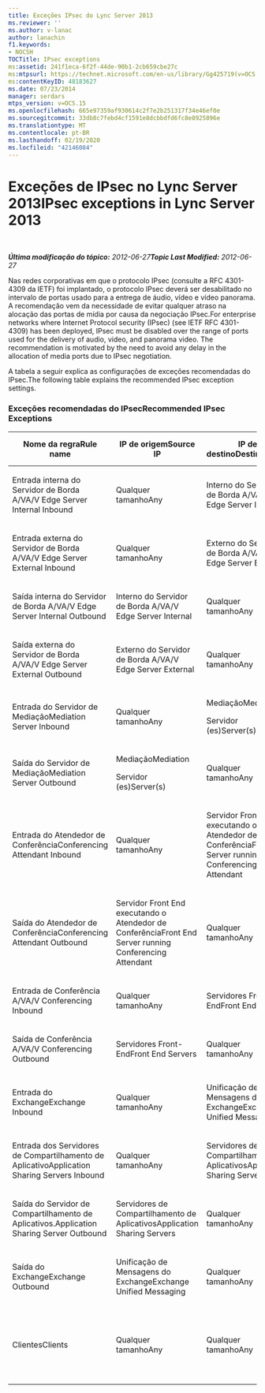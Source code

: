 ```yaml
---
title: Exceções IPsec do Lync Server 2013
ms.reviewer: ''
ms.author: v-lanac
author: lanachin
f1.keywords:
- NOCSH
TOCTitle: IPsec exceptions
ms:assetid: 241f1eca-6f2f-44de-90b1-2cb659cbe27c
ms:mtpsurl: https://technet.microsoft.com/en-us/library/Gg425719(v=OCS.15)
ms:contentKeyID: 48183627
ms.date: 07/23/2014
manager: serdars
mtps_version: v=OCS.15
ms.openlocfilehash: 665e97359af930614c2f7e2b251317f34e46ef0e
ms.sourcegitcommit: 33db8c7febd4cf1591e8dcbbdfd6fc8e8925896e
ms.translationtype: MT
ms.contentlocale: pt-BR
ms.lasthandoff: 02/19/2020
ms.locfileid: "42146084"
---
```

<div data-xmlns="http://www.w3.org/1999/xhtml">

<div class="topic" data-xmlns="http://www.w3.org/1999/xhtml" data-msxsl="urn:schemas-microsoft-com:xslt" data-cs="http://msdn.microsoft.com/">

<div data-asp="https://msdn2.microsoft.com/asp">

# <a name="ipsec-exceptions-in-lync-server-2013"></a><span data-ttu-id="43975-102">Exceções de IPsec no Lync Server 2013</span><span class="sxs-lookup"><span data-stu-id="43975-102">IPsec exceptions in Lync Server 2013</span></span>

</div>

<div id="mainSection">

<div id="mainBody">

<span> </span>

<span data-ttu-id="43975-103">_**Última modificação do tópico:** 2012-06-27_</span><span class="sxs-lookup"><span data-stu-id="43975-103">_**Topic Last Modified:** 2012-06-27_</span></span>

<span data-ttu-id="43975-p101">Nas redes corporativas em que o protocolo IPsec (consulte a RFC 4301-4309 da IETF) foi implantado, o protocolo IPsec deverá ser desabilitado no intervalo de portas usado para a entrega de áudio, vídeo e vídeo panorama. A recomendação vem da necessidade de evitar qualquer atraso na alocação das portas de mídia por causa da negociação IPsec.</span><span class="sxs-lookup"><span data-stu-id="43975-p101">For enterprise networks where Internet Protocol security (IPsec) (see IETF RFC 4301-4309) has been deployed, IPsec must be disabled over the range of ports used for the delivery of audio, video, and panorama video. The recommendation is motivated by the need to avoid any delay in the allocation of media ports due to IPsec negotiation.</span></span>

<span data-ttu-id="43975-106">A tabela a seguir explica as configurações de exceções recomendadas do IPsec.</span><span class="sxs-lookup"><span data-stu-id="43975-106">The following table explains the recommended IPsec exception settings.</span></span>

### <a name="recommended-ipsec-exceptions"></a><span data-ttu-id="43975-107">Exceções recomendadas do IPsec</span><span class="sxs-lookup"><span data-stu-id="43975-107">Recommended IPsec Exceptions</span></span>

<table style="width:100%;">
<colgroup>
<col style="width: 14%" />
<col style="width: 14%" />
<col style="width: 14%" />
<col style="width: 14%" />
<col style="width: 14%" />
<col style="width: 14%" />
<col style="width: 14%" />
</colgroup>
<thead>
<tr class="header">
<th><span data-ttu-id="43975-108">Nome da regra</span><span class="sxs-lookup"><span data-stu-id="43975-108">Rule name</span></span></th>
<th><span data-ttu-id="43975-109">IP de origem</span><span class="sxs-lookup"><span data-stu-id="43975-109">Source IP</span></span></th>
<th><span data-ttu-id="43975-110">IP de destino</span><span class="sxs-lookup"><span data-stu-id="43975-110">Destination IP</span></span></th>
<th><span data-ttu-id="43975-111">Protocolo</span><span class="sxs-lookup"><span data-stu-id="43975-111">Protocol</span></span></th>
<th><span data-ttu-id="43975-112">Porta de origem</span><span class="sxs-lookup"><span data-stu-id="43975-112">Source port</span></span></th>
<th><span data-ttu-id="43975-113">Porta de destino</span><span class="sxs-lookup"><span data-stu-id="43975-113">Destination port</span></span></th>
<th><span data-ttu-id="43975-114">Requisito de autenticação</span><span class="sxs-lookup"><span data-stu-id="43975-114">Authentication Requirement</span></span></th>
</tr>
</thead>
<tbody>
<tr class="odd">
<td><p><span data-ttu-id="43975-115">Entrada interna do Servidor de Borda A/V</span><span class="sxs-lookup"><span data-stu-id="43975-115">A/V Edge Server Internal Inbound</span></span></p></td>
<td><p><span data-ttu-id="43975-116">Qualquer tamanho</span><span class="sxs-lookup"><span data-stu-id="43975-116">Any</span></span></p></td>
<td><p><span data-ttu-id="43975-117">Interno do Servidor de Borda A/V</span><span class="sxs-lookup"><span data-stu-id="43975-117">A/V Edge Server Internal</span></span></p></td>
<td><p><span data-ttu-id="43975-118">UDP e TCP</span><span class="sxs-lookup"><span data-stu-id="43975-118">UDP and TCP</span></span></p></td>
<td><p><span data-ttu-id="43975-119">Qualquer tamanho</span><span class="sxs-lookup"><span data-stu-id="43975-119">Any</span></span></p></td>
<td><p><span data-ttu-id="43975-120">Qualquer tamanho</span><span class="sxs-lookup"><span data-stu-id="43975-120">Any</span></span></p></td>
<td><p><span data-ttu-id="43975-121">Não autenticar</span><span class="sxs-lookup"><span data-stu-id="43975-121">Do not authenticate</span></span></p></td>
</tr>
<tr class="even">
<td><p><span data-ttu-id="43975-122">Entrada externa do Servidor de Borda A/V</span><span class="sxs-lookup"><span data-stu-id="43975-122">A/V Edge Server External Inbound</span></span></p></td>
<td><p><span data-ttu-id="43975-123">Qualquer tamanho</span><span class="sxs-lookup"><span data-stu-id="43975-123">Any</span></span></p></td>
<td><p><span data-ttu-id="43975-124">Externo do Servidor de Borda A/V</span><span class="sxs-lookup"><span data-stu-id="43975-124">A/V Edge Server External</span></span></p></td>
<td><p><span data-ttu-id="43975-125">UDP e TCP</span><span class="sxs-lookup"><span data-stu-id="43975-125">UDP and TCP</span></span></p></td>
<td><p><span data-ttu-id="43975-126">Qualquer tamanho</span><span class="sxs-lookup"><span data-stu-id="43975-126">Any</span></span></p></td>
<td><p><span data-ttu-id="43975-127">Qualquer tamanho</span><span class="sxs-lookup"><span data-stu-id="43975-127">Any</span></span></p></td>
<td><p><span data-ttu-id="43975-128">Não autenticar</span><span class="sxs-lookup"><span data-stu-id="43975-128">Do not authenticate</span></span></p></td>
</tr>
<tr class="odd">
<td><p><span data-ttu-id="43975-129">Saída interna do Servidor de Borda A/V</span><span class="sxs-lookup"><span data-stu-id="43975-129">A/V Edge Server Internal Outbound</span></span></p></td>
<td><p><span data-ttu-id="43975-130">Interno do Servidor de Borda A/V</span><span class="sxs-lookup"><span data-stu-id="43975-130">A/V Edge Server Internal</span></span></p></td>
<td><p><span data-ttu-id="43975-131">Qualquer tamanho</span><span class="sxs-lookup"><span data-stu-id="43975-131">Any</span></span></p></td>
<td><p><span data-ttu-id="43975-132">TCP &amp; UDP</span><span class="sxs-lookup"><span data-stu-id="43975-132">UDP &amp; TCP</span></span></p></td>
<td><p><span data-ttu-id="43975-133">Qualquer tamanho</span><span class="sxs-lookup"><span data-stu-id="43975-133">Any</span></span></p></td>
<td><p><span data-ttu-id="43975-134">Qualquer tamanho</span><span class="sxs-lookup"><span data-stu-id="43975-134">Any</span></span></p></td>
<td><p><span data-ttu-id="43975-135">Não autenticar</span><span class="sxs-lookup"><span data-stu-id="43975-135">Do not authenticate</span></span></p></td>
</tr>
<tr class="even">
<td><p><span data-ttu-id="43975-136">Saída externa do Servidor de Borda A/V</span><span class="sxs-lookup"><span data-stu-id="43975-136">A/V Edge Server External Outbound</span></span></p></td>
<td><p><span data-ttu-id="43975-137">Externo do Servidor de Borda A/V</span><span class="sxs-lookup"><span data-stu-id="43975-137">A/V Edge Server External</span></span></p></td>
<td><p><span data-ttu-id="43975-138">Qualquer tamanho</span><span class="sxs-lookup"><span data-stu-id="43975-138">Any</span></span></p></td>
<td><p><span data-ttu-id="43975-139">UDP e TCP</span><span class="sxs-lookup"><span data-stu-id="43975-139">UDP and TCP</span></span></p></td>
<td><p><span data-ttu-id="43975-140">Qualquer tamanho</span><span class="sxs-lookup"><span data-stu-id="43975-140">Any</span></span></p></td>
<td><p><span data-ttu-id="43975-141">Qualquer tamanho</span><span class="sxs-lookup"><span data-stu-id="43975-141">Any</span></span></p></td>
<td><p><span data-ttu-id="43975-142">Não autenticar</span><span class="sxs-lookup"><span data-stu-id="43975-142">Do not authenticate</span></span></p></td>
</tr>
<tr class="odd">
<td><p><span data-ttu-id="43975-143">Entrada do Servidor de Mediação</span><span class="sxs-lookup"><span data-stu-id="43975-143">Mediation Server Inbound</span></span></p></td>
<td><p><span data-ttu-id="43975-144">Qualquer tamanho</span><span class="sxs-lookup"><span data-stu-id="43975-144">Any</span></span></p></td>
<td><p><span data-ttu-id="43975-145">Mediação</span><span class="sxs-lookup"><span data-stu-id="43975-145">Mediation</span></span></p>
<p><span data-ttu-id="43975-146">Servidor (es)</span><span class="sxs-lookup"><span data-stu-id="43975-146">Server(s)</span></span></p></td>
<td><p><span data-ttu-id="43975-147">UDP e TCP</span><span class="sxs-lookup"><span data-stu-id="43975-147">UDP and TCP</span></span></p></td>
<td><p><span data-ttu-id="43975-148">Qualquer tamanho</span><span class="sxs-lookup"><span data-stu-id="43975-148">Any</span></span></p></td>
<td><p><span data-ttu-id="43975-149">Qualquer tamanho</span><span class="sxs-lookup"><span data-stu-id="43975-149">Any</span></span></p></td>
<td><p><span data-ttu-id="43975-150">Não autenticar</span><span class="sxs-lookup"><span data-stu-id="43975-150">Do not authenticate</span></span></p></td>
</tr>
<tr class="even">
<td><p><span data-ttu-id="43975-151">Saída do Servidor de Mediação</span><span class="sxs-lookup"><span data-stu-id="43975-151">Mediation Server Outbound</span></span></p></td>
<td><p><span data-ttu-id="43975-152">Mediação</span><span class="sxs-lookup"><span data-stu-id="43975-152">Mediation</span></span></p>
<p><span data-ttu-id="43975-153">Servidor (es)</span><span class="sxs-lookup"><span data-stu-id="43975-153">Server(s)</span></span></p></td>
<td><p><span data-ttu-id="43975-154">Qualquer tamanho</span><span class="sxs-lookup"><span data-stu-id="43975-154">Any</span></span></p></td>
<td><p><span data-ttu-id="43975-155">UDP e TCP</span><span class="sxs-lookup"><span data-stu-id="43975-155">UDP and TCP</span></span></p></td>
<td><p><span data-ttu-id="43975-156">Qualquer tamanho</span><span class="sxs-lookup"><span data-stu-id="43975-156">Any</span></span></p></td>
<td><p><span data-ttu-id="43975-157">Qualquer tamanho</span><span class="sxs-lookup"><span data-stu-id="43975-157">Any</span></span></p></td>
<td><p><span data-ttu-id="43975-158">Não autenticar</span><span class="sxs-lookup"><span data-stu-id="43975-158">Do not authenticate</span></span></p></td>
</tr>
<tr class="odd">
<td><p><span data-ttu-id="43975-159">Entrada do Atendedor de Conferência</span><span class="sxs-lookup"><span data-stu-id="43975-159">Conferencing Attendant Inbound</span></span></p></td>
<td><p><span data-ttu-id="43975-160">Qualquer tamanho</span><span class="sxs-lookup"><span data-stu-id="43975-160">Any</span></span></p></td>
<td><p><span data-ttu-id="43975-161">Servidor Front End executando o Atendedor de Conferência</span><span class="sxs-lookup"><span data-stu-id="43975-161">Front End Server running Conferencing Attendant</span></span></p></td>
<td><p><span data-ttu-id="43975-162">UDP e TCP</span><span class="sxs-lookup"><span data-stu-id="43975-162">UDP and TCP</span></span></p></td>
<td><p><span data-ttu-id="43975-163">Qualquer tamanho</span><span class="sxs-lookup"><span data-stu-id="43975-163">Any</span></span></p></td>
<td><p><span data-ttu-id="43975-164">Qualquer tamanho</span><span class="sxs-lookup"><span data-stu-id="43975-164">Any</span></span></p></td>
<td><p><span data-ttu-id="43975-165">Não autenticar</span><span class="sxs-lookup"><span data-stu-id="43975-165">Do not authenticate</span></span></p></td>
</tr>
<tr class="even">
<td><p><span data-ttu-id="43975-166">Saída do Atendedor de Conferência</span><span class="sxs-lookup"><span data-stu-id="43975-166">Conferencing Attendant Outbound</span></span></p></td>
<td><p><span data-ttu-id="43975-167">Servidor Front End executando o Atendedor de Conferência</span><span class="sxs-lookup"><span data-stu-id="43975-167">Front End Server running Conferencing Attendant</span></span></p></td>
<td><p><span data-ttu-id="43975-168">Qualquer tamanho</span><span class="sxs-lookup"><span data-stu-id="43975-168">Any</span></span></p></td>
<td><p><span data-ttu-id="43975-169">UDP e TCP</span><span class="sxs-lookup"><span data-stu-id="43975-169">UDP and TCP</span></span></p></td>
<td><p><span data-ttu-id="43975-170">Qualquer tamanho</span><span class="sxs-lookup"><span data-stu-id="43975-170">Any</span></span></p></td>
<td><p><span data-ttu-id="43975-171">Qualquer tamanho</span><span class="sxs-lookup"><span data-stu-id="43975-171">Any</span></span></p></td>
<td><p><span data-ttu-id="43975-172">Não autenticar</span><span class="sxs-lookup"><span data-stu-id="43975-172">Do not authenticate</span></span></p></td>
</tr>
<tr class="odd">
<td><p><span data-ttu-id="43975-173">Entrada de Conferência A/V</span><span class="sxs-lookup"><span data-stu-id="43975-173">A/V Conferencing Inbound</span></span></p></td>
<td><p><span data-ttu-id="43975-174">Qualquer tamanho</span><span class="sxs-lookup"><span data-stu-id="43975-174">Any</span></span></p></td>
<td><p><span data-ttu-id="43975-175">Servidores Front-End</span><span class="sxs-lookup"><span data-stu-id="43975-175">Front End Servers</span></span></p></td>
<td><p><span data-ttu-id="43975-176">UDP e TCP</span><span class="sxs-lookup"><span data-stu-id="43975-176">UDP and TCP</span></span></p></td>
<td><p><span data-ttu-id="43975-177">Qualquer tamanho</span><span class="sxs-lookup"><span data-stu-id="43975-177">Any</span></span></p></td>
<td><p><span data-ttu-id="43975-178">Qualquer tamanho</span><span class="sxs-lookup"><span data-stu-id="43975-178">Any</span></span></p></td>
<td><p><span data-ttu-id="43975-179">Não autenticar</span><span class="sxs-lookup"><span data-stu-id="43975-179">Do not authenticate</span></span></p></td>
</tr>
<tr class="even">
<td><p><span data-ttu-id="43975-180">Saída de Conferência A/V</span><span class="sxs-lookup"><span data-stu-id="43975-180">A/V Conferencing Outbound</span></span></p></td>
<td><p><span data-ttu-id="43975-181">Servidores Front-End</span><span class="sxs-lookup"><span data-stu-id="43975-181">Front End Servers</span></span></p></td>
<td><p><span data-ttu-id="43975-182">Qualquer tamanho</span><span class="sxs-lookup"><span data-stu-id="43975-182">Any</span></span></p></td>
<td><p><span data-ttu-id="43975-183">UDP e TCP</span><span class="sxs-lookup"><span data-stu-id="43975-183">UDP and TCP</span></span></p></td>
<td><p><span data-ttu-id="43975-184">Qualquer tamanho</span><span class="sxs-lookup"><span data-stu-id="43975-184">Any</span></span></p></td>
<td><p><span data-ttu-id="43975-185">Qualquer tamanho</span><span class="sxs-lookup"><span data-stu-id="43975-185">Any</span></span></p></td>
<td><p><span data-ttu-id="43975-186">Não autenticar</span><span class="sxs-lookup"><span data-stu-id="43975-186">Do not authenticate</span></span></p></td>
</tr>
<tr class="odd">
<td><p><span data-ttu-id="43975-187">Entrada do Exchange</span><span class="sxs-lookup"><span data-stu-id="43975-187">Exchange Inbound</span></span></p></td>
<td><p><span data-ttu-id="43975-188">Qualquer tamanho</span><span class="sxs-lookup"><span data-stu-id="43975-188">Any</span></span></p></td>
<td><p><span data-ttu-id="43975-189">Unificação de Mensagens do Exchange</span><span class="sxs-lookup"><span data-stu-id="43975-189">Exchange Unified Messaging</span></span></p></td>
<td><p><span data-ttu-id="43975-190">UDP e TCP</span><span class="sxs-lookup"><span data-stu-id="43975-190">UDP and TCP</span></span></p></td>
<td><p><span data-ttu-id="43975-191">Qualquer tamanho</span><span class="sxs-lookup"><span data-stu-id="43975-191">Any</span></span></p></td>
<td><p><span data-ttu-id="43975-192">Qualquer tamanho</span><span class="sxs-lookup"><span data-stu-id="43975-192">Any</span></span></p></td>
<td><p><span data-ttu-id="43975-193">Não autenticar</span><span class="sxs-lookup"><span data-stu-id="43975-193">Do not authenticate</span></span></p></td>
</tr>
<tr class="even">
<td><p><span data-ttu-id="43975-194">Entrada dos Servidores de Compartilhamento de Aplicativo</span><span class="sxs-lookup"><span data-stu-id="43975-194">Application Sharing Servers Inbound</span></span></p></td>
<td><p><span data-ttu-id="43975-195">Qualquer tamanho</span><span class="sxs-lookup"><span data-stu-id="43975-195">Any</span></span></p></td>
<td><p><span data-ttu-id="43975-196">Servidores de Compartilhamento de Aplicativos</span><span class="sxs-lookup"><span data-stu-id="43975-196">Application Sharing Servers</span></span></p></td>
<td><p><span data-ttu-id="43975-197">TCP</span><span class="sxs-lookup"><span data-stu-id="43975-197">TCP</span></span></p></td>
<td><p><span data-ttu-id="43975-198">Qualquer tamanho</span><span class="sxs-lookup"><span data-stu-id="43975-198">Any</span></span></p></td>
<td><p><span data-ttu-id="43975-199">Qualquer tamanho</span><span class="sxs-lookup"><span data-stu-id="43975-199">Any</span></span></p></td>
<td><p><span data-ttu-id="43975-200">Não autenticar</span><span class="sxs-lookup"><span data-stu-id="43975-200">Do not authenticate</span></span></p></td>
</tr>
<tr class="odd">
<td><p><span data-ttu-id="43975-201">Saída do Servidor de Compartilhamento de Aplicativos.</span><span class="sxs-lookup"><span data-stu-id="43975-201">Application Sharing Server Outbound</span></span></p></td>
<td><p><span data-ttu-id="43975-202">Servidores de Compartilhamento de Aplicativos</span><span class="sxs-lookup"><span data-stu-id="43975-202">Application Sharing Servers</span></span></p></td>
<td><p><span data-ttu-id="43975-203">Qualquer tamanho</span><span class="sxs-lookup"><span data-stu-id="43975-203">Any</span></span></p></td>
<td><p><span data-ttu-id="43975-204">TCP</span><span class="sxs-lookup"><span data-stu-id="43975-204">TCP</span></span></p></td>
<td><p><span data-ttu-id="43975-205">Qualquer tamanho</span><span class="sxs-lookup"><span data-stu-id="43975-205">Any</span></span></p></td>
<td><p><span data-ttu-id="43975-206">Qualquer tamanho</span><span class="sxs-lookup"><span data-stu-id="43975-206">Any</span></span></p></td>
<td><p><span data-ttu-id="43975-207">Não autenticar</span><span class="sxs-lookup"><span data-stu-id="43975-207">Do not authenticate</span></span></p></td>
</tr>
<tr class="even">
<td><p><span data-ttu-id="43975-208">Saída do Exchange</span><span class="sxs-lookup"><span data-stu-id="43975-208">Exchange Outbound</span></span></p></td>
<td><p><span data-ttu-id="43975-209">Unificação de Mensagens do Exchange</span><span class="sxs-lookup"><span data-stu-id="43975-209">Exchange Unified Messaging</span></span></p></td>
<td><p><span data-ttu-id="43975-210">Qualquer tamanho</span><span class="sxs-lookup"><span data-stu-id="43975-210">Any</span></span></p></td>
<td><p><span data-ttu-id="43975-211">UDP e TCP</span><span class="sxs-lookup"><span data-stu-id="43975-211">UDP and TCP</span></span></p></td>
<td><p><span data-ttu-id="43975-212">Qualquer tamanho</span><span class="sxs-lookup"><span data-stu-id="43975-212">Any</span></span></p></td>
<td><p><span data-ttu-id="43975-213">Qualquer tamanho</span><span class="sxs-lookup"><span data-stu-id="43975-213">Any</span></span></p></td>
<td><p><span data-ttu-id="43975-214">Não autenticar</span><span class="sxs-lookup"><span data-stu-id="43975-214">Do not authenticate</span></span></p></td>
</tr>
<tr class="odd">
<td><p><span data-ttu-id="43975-215">Clientes</span><span class="sxs-lookup"><span data-stu-id="43975-215">Clients</span></span></p></td>
<td><p><span data-ttu-id="43975-216">Qualquer tamanho</span><span class="sxs-lookup"><span data-stu-id="43975-216">Any</span></span></p></td>
<td><p><span data-ttu-id="43975-217">Qualquer tamanho</span><span class="sxs-lookup"><span data-stu-id="43975-217">Any</span></span></p></td>
<td><p><span data-ttu-id="43975-218">VIA</span><span class="sxs-lookup"><span data-stu-id="43975-218">UDP</span></span></p></td>
<td><p><span data-ttu-id="43975-219">Intervalo especificado de portas de mídia</span><span class="sxs-lookup"><span data-stu-id="43975-219">Specified media port range</span></span></p></td>
<td><p><span data-ttu-id="43975-220">Qualquer tamanho</span><span class="sxs-lookup"><span data-stu-id="43975-220">Any</span></span></p></td>
<td><p><span data-ttu-id="43975-221">Não autenticar</span><span class="sxs-lookup"><span data-stu-id="43975-221">Do not authenticate</span></span></p></td>
</tr>
</tbody>
</table>


</div>

<span> </span>

</div>

</div>

</div>

